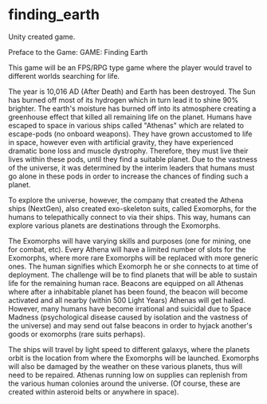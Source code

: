 # finding_earth
Unity created game.

Preface to the Game:
GAME: Finding Earth

This game will be an FPS/RPG type game where the player would travel to different worlds searching for life.

The year is 10,016 AD (After Death) and Earth has been destroyed. The Sun has burned off most of its hydrogen which in turn lead it to shine 90% brighter. The earth's moisture has burned off into its atmosphere creating a greenhouse effect that killed all remaining life on the planet. Humans have escaped to space in various ships called "Athenas" which are related to escape-pods (no onboard weapons). They have grown accustomed to life in space, however even with artificial gravity, they have experienced dramatic bone loss and muscle dystrophy. Therefore, they must live their lives within these pods, until they find a suitable planet. Due to the vastness of the universe, it was determined by the interim leaders that humans must go alone in these pods in order to increase the chances of finding such a planet.

To explore the universe, however, the company that created the Athena ships (NextGen), also created exo-skeleton suits, called Exomorphs, for the humans to telepathically connect to via their ships. This way, humans can explore various planets are destinations through the Exomorphs.

The Exomorphs will have varying skills and purposes (one for mining, one for combat, etc). Every Athena will have a limited number of slots for the Exomorphs, where more rare Exomorphs will be replaced with more generic ones. The human signifies which Exomorph he or she connects to at time of deployment. The challenge will be to find planets that will be able to sustain life for the remaining human race. Beacons are equipped on all Athenas where after a inhabitable planet has been found, the beacon will become activated and all nearby (within 500 Light Years) Athenas will get hailed. However, many humans have become irrational and suicidal due to Space Madness (psychological disease caused by isolation and the vastness of the universe) and may send out false beacons in order to hyjack another's goods or exomorphs (rare suits perhaps).

The ships will travel by light speed to different galaxys, where the planets orbit is the location from where the Exomorphs will be launched. Exomorphs will also be damaged by the weather on these various planets, thus will need to be repaired. Athenas running low on supplies can replenish from the various human colonies around the universe. (Of course, these are created within asteroid belts or anywhere in space).
